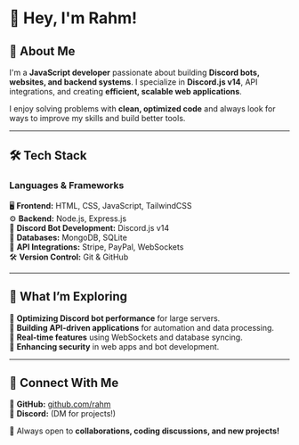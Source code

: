 <!-- ## Hi there 👋 --!>

<!--
**MichaelMations/MichaelMations** is a ✨ _special_ ✨ repository because its `README.md` (this file) appears on your GitHub profile.

Here are some ideas to get you started:

- 🔭 I’m currently working on ...
- 🌱 I’m currently learning ...
- 👯 I’m looking to collaborate on ...
- 🤔 I’m looking for help with ...
- 💬 Ask me about ...
- 📫 How to reach me: ...
- 😄 Pronouns: ...
- ⚡ Fun fact: ...
-->

# 👋 Hey, I'm Rahm!  

## 🚀 About Me  
I'm a **JavaScript developer** passionate about building **Discord bots, websites, and backend systems**. I specialize in **Discord.js v14**, API integrations, and creating **efficient, scalable web applications**.  

I enjoy solving problems with **clean, optimized code** and always look for ways to improve my skills and build better tools.  

---

## 🛠 Tech Stack  
### **Languages & Frameworks**  
🖥 **Frontend:** HTML, CSS, JavaScript, TailwindCSS  
⚙️ **Backend:** Node.js, Express.js  
🤖 **Discord Bot Development:** Discord.js v14  
💾 **Databases:** MongoDB, SQLite  
🔗 **API Integrations:** Stripe, PayPal, WebSockets  
🛠 **Version Control:** Git & GitHub  

---

## 🌱 What I’m Exploring  
🔹 **Optimizing Discord bot performance** for large servers.  
🔹 **Building API-driven applications** for automation and data processing.  
🔹 **Real-time features** using WebSockets and database syncing.  
🔹 **Enhancing security** in web apps and bot development.  

---

## 🔗 Connect With Me  
📌 **GitHub:** [github.com/rahm](#)  
💬 **Discord:** (DM for projects!)  

🚀 Always open to **collaborations, coding discussions, and new projects!**  

